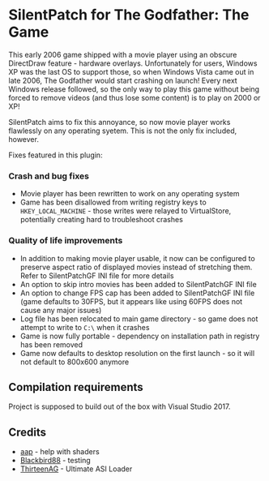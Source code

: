 # SilentPatch for The Godfather: The Game

This early 2006 game shipped with a movie player using an obscure DirectDraw feature - hardware overlays.
Unfortunately for users, Windows XP was the last OS to support those, so when Windows Vista came out
in late 2006, The Godfather would start crashing on launch! Every next Windows release followed,
so the only way to play this game without being forced to remove videos (and thus lose
some content) is to play on 2000 or XP!

SilentPatch aims to fix this annoyance, so now movie player works flawlessly on any operating syetem.
This is not the only fix included, however.

Fixes featured in this plugin:

### Crash and bug fixes
* Movie player has been rewritten to work on any operating system
* Game has been disallowed from writing registry keys to `HKEY_LOCAL_MACHINE` - those writes were
		  relayed to VirtualStore, potentially creating hard to troubleshoot crashes

### Quality of life improvements
* In addition to making movie player usable, it now can be configured to preserve aspect ratio of
  displayed movies instead of stretching them. Refer to SilentPatchGF INI file for more details
* An option to skip intro movies has been added to SilentPatchGF INI file
* An option to change FPS cap has been added to SilentPatchGF INI file (game defaults to 30FPS, but
  it appears like using 60FPS does not cause any major issues)
* Log file has been relocated to main game directory - so game does not attempt to write to `C:\` when
  it crashes
* Game is now fully portable - dependency on installation path in registry has been removed
* Game now defaults to desktop resolution on the first launch - so it will not default to 800x600 anymore

## Compilation requirements

Project is supposed to build out of the box with Visual Studio 2017.

## Credits

* [aap](https://github.com/aap) - help with shaders
* [Blackbird88](https://github.com/Blackbird88) - testing
* [ThirteenAG](https://github.com/ThirteenAG) - Ultimate ASI Loader
